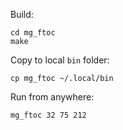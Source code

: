 Build:

```
cd mg_ftoc
make
```

Copy to local `bin` folder:

```
cp mg_ftoc ~/.local/bin
```

Run from anywhere:

```
mg_ftoc 32 75 212
```

